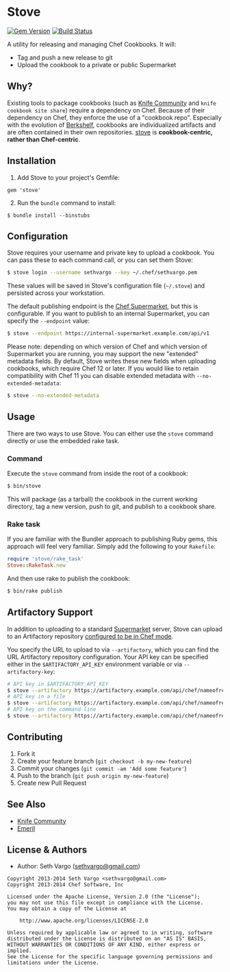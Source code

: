 # Stove

[![Gem Version](http://img.shields.io/gem/v/stove.svg?style=flat-square)][gem] [![Build Status](http://img.shields.io/travis/sethvargo/stove.svg?style=flat-square)][travis]

A utility for releasing and managing Chef Cookbooks. It will:

- Tag and push a new release to git
- Upload the cookbook to a private or public Supermarket

## Why?

Existing tools to package cookbooks (such as [Knife Community](https://github.com/miketheman/knife-community) and `knife cookbook site share`) require a dependency on Chef. Because of their dependency on Chef, they enforce the use of a "cookbook repo". Especially with the evolution of [Berkshelf](https://github.com/RiotGames/berkshelf), cookbooks are individualized artifacts and are often contained in their own repositories. [stove](https://github.com/sethvargo/stove) is **cookbook-centric, rather than Chef-centric**.

## Installation

1. Add Stove to your project's Gemfile:

  ```
  gem 'stove'
  ```

2. Run the `bundle` command to install:

  ```
  $ bundle install --binstubs
  ```

## Configuration

Stove requires your username and private key to upload a cookbook. You can pass these to each command call, or you can set them Stove:

```bash
$ stove login --username sethvargo --key ~/.chef/sethvargo.pem
```

These values will be saved in Stove's configuration file (`~/.stove`) and persisted across your workstation.

The default publishing endpoint is the [Chef Supermarket](https://supermarket.chef.io), but this is configurable. If you want to publish to an internal Supermarket, you can specify the `--endpoint` value:

```bash
$ stove --endpoint https://internal-supermarket.example.com/api/v1
```

Please note: depending on which version of Chef and which version of Supermarket you are running, you may support the new "extended" metadata fields. By default, Stove writes these new fields when uploading cookbooks, which require Chef 12 or later. If you would like to retain compatibility with Chef 11 you can disable extended metadata with `--no-extended-metadata`:

```bash
$ stove --no-extended-metadata
```

## Usage

There are two ways to use Stove. You can either use the `stove` command directly or use the embedded rake task.

### Command

Execute the `stove` command from inside the root of a cookbook:

```bash
$ bin/stove
```

This will package (as a tarball) the cookbook in the current working directory, tag a new version, push to git, and publish to a cookbook share.

### Rake task

If you are familiar with the Bundler approach to publishing Ruby gems, this approach will feel very familiar. Simply add the following to your `Rakefile`:

```ruby
require 'stove/rake_task'
Stove::RakeTask.new
```

And then use rake to publish the cookbook:

```bash
$ bin/rake publish
```

## Artifactory Support

In addition to uploading to a standard [Supermarket](https://github.com/chef/supermarket) server, Stove can upload to an Artifactory repository [configured to be in Chef mode](https://www.jfrog.com/confluence/display/RTF/Chef+Cookbook+Repositories).

You specify the URL to upload to via `--artifactory`, which you can find the URL Artifactory repository configuration. Your API key can be specified either in the `$ARTIFACTORY_API_KEY` environment variable or via `--artifactory-key`:

```bash
# API key in $ARTIFACTORY_API_KEY
$ stove --artifactory https://artifactory.example.com/api/chef/nameofrepo
# API key in a file
$ stove --artifactory https://artifactory.example.com/api/chef/nameofrepo --artifactory-key=@path/to/key/file
# API key on the command line
$ stove --artifactory https://artifactory.example.com/api/chef/nameofrepo --artifactory-key=XZg6tefUZYfiglmSbQ1s1e6habk
```

## Contributing

1. Fork it
2. Create your feature branch (`git checkout -b my-new-feature`)
3. Commit your changes (`git commit -am 'Add some feature'`)
4. Push to the branch (`git push origin my-new-feature`)
5. Create new Pull Request

## See Also

- [Knife Community](https://github.com/miketheman/knife-community)
- [Emeril](https://github.com/fnichol/emeril)

## License & Authors

- Author: Seth Vargo (sethvargo@gmail.com)

```text
Copyright 2013-2014 Seth Vargo <sethvargo@gmail.com>
Copyright 2013-2014 Chef Software, Inc

Licensed under the Apache License, Version 2.0 (the "License");
you may not use this file except in compliance with the License.
You may obtain a copy of the License at

    http://www.apache.org/licenses/LICENSE-2.0

Unless required by applicable law or agreed to in writing, software
distributed under the License is distributed on an "AS IS" BASIS,
WITHOUT WARRANTIES OR CONDITIONS OF ANY KIND, either express or implied.
See the License for the specific language governing permissions and
limitations under the License.
```

[gem]: https://rubygems.org/gems/stove
[travis]: http://travis-ci.org/sethvargo/stove
